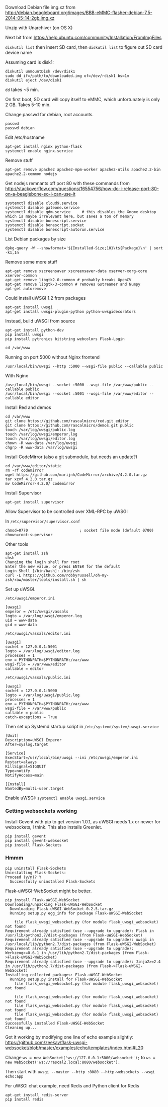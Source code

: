 Download Debian file img.xz from http://debian.beagleboard.org/images/BBB-eMMC-flasher-debian-7.5-2014-05-14-2gb.img.xz

Unzip with Unarchiver (on OS X)

Next bit from https://help.ubuntu.com/community/Installation/FromImgFiles

`diskutil list` then insert SD card, then `diskutil list` to figure out SD card device name

Assuming card is disk1:

    diskutil unmountDisk /dev/disk1
    sudo dd if=/path/to/downloaded.img of=/dev/rdisk1 bs=1m
    diskutil eject /dev/disk1

`dd` takes ~5 min.

On first boot, SD card will copy itself to eMMC, which unfortunately is only 2 GB. Takes 5-10 min.

Change passwd for debian, root accounts.

    passwd
    passwd debian

Edit /etc/hostname

    apt-get install nginx python-flask
    systemctl enable nginx.service

Remove stuff

    apt-get remove apache2 apache2-mpm-worker apache2-utils apache2.2-bin apache2.2-common nodejs

Get nodejs remnants off port 80 with these commands from http://stackoverflow.com/questions/16554756/how-do-i-release-port-80-on-a-beaglebone-so-i-can-use-it

    systemctl disable cloud9.service
    systemctl disable gateone.service
    systemctl disable gdm.service     # this disables the Gnome desktop which is maybe irrelevant here, but saves a ton of memory
    systemctl disable bonescript.service
    systemctl disable bonescript.socket
    systemctl disable bonescript-autorun.service

List Debian packages by size

    dpkg-query -W --showformat='${Installed-Size;10}\t${Package}\n' | sort -k1,1n

Remove some more stuff

    apt-get remove xscreensaver xscreensaver-data xserver-xorg-core xserver-common
    apt-get remove libgtk2.0-common # probably breaks OpenCV
    apt-get remove libgtk-3-common # removes Gstreamer and Numpy
    apt-get autoremove

Could install uWSGI 1.2 from packages

    apt-get install uwsgi
    apt-get install uwsgi-plugin-python python-uwsgidecorators

Instead, build uWSGI from source

    apt-get install python-dev
    pip install uwsgi
    pip install pytronics bitstring webcolors Flask-Login

    cd /var/www

Running on port 5000 without Nginx frontend

    /usr/local/bin/uwsgi --http :5000 --wsgi-file public --callable public

With Nginx

    /usr/local/bin/uwsgi --socket :5000 --wsgi-file /var/www/public --callable public
    /usr/local/bin/uwsgi --socket :5001 --wsgi-file /var/www/editor --callable editor

Install Red and demos

    cd /var/www
    git clone https://github.com/rascalmicro/red.git editor
    git clone https://github.com/rascalmicro/demos.git public
    touch /var/log/uwsgi/public.log
    touch /var/log/uwsgi/emperor.log
    touch /var/log/uwsgi/editor.log
    chown -R www-data /var/log/uwsgi
    chgrp -R www-data /var/log/uwsgi

Install CodeMirror (also a git submodule, but needs an update?)

    cd /var/www/editor/static
    rm -rf codemirror
    wget https://github.com/marijnh/CodeMirror/archive/4.2.0.tar.gz
    tar xzvf 4.2.0.tar.gz
    mv CodeMirror-4.2.0/ codemirror

Install Supervisor

    apt-get install supervisor

Allow Supervisor to be controlled over XML-RPC by uWSGI

In `/etc/supervisor/supervisor.conf`

    chmod=0770                       ; socket file mode (default 0700)
    chown=root:supervisor

Other tools

    apt-get install zsh
    chsh
    Changing the login shell for root
    Enter the new value, or press ENTER for the default
    Login Shell [/bin/bash]: /bin/zsh
    curl -L https://github.com/robbyrussell/oh-my-zsh/raw/master/tools/install.sh | sh

Set up uWSGI.

`/etc/uwsgi/emperor.ini`

    [uwsgi]
    emperor = /etc/uwsgi/vassals
    logto = /var/log/uwsgi/emperor.log
    uid = www-data
    gid = www-data

`/etc/uwsgi/vassals/editor.ini`

    [uwsgi]
    socket = 127.0.0.1:5001
    logto = /var/log/uwsgi/editor.log
    processes = 1
    env = PYTHONPATH=$PYTHONPATH:/var/www
    wsgi-file = /var/www/editor
    callable = editor

`/etc/uwsgi/vassals/public.ini`

    [uwsgi]
    socket = 127.0.0.1:5000
    logto = /var/log/uwsgi/public.log
    processes = 1
    env = PYTHONPATH=$PYTHONPATH:/var/www
    wsgi-file = /var/www/public
    callable = public
    catch-exceptions = True

Then set up Systemd startup script in `/etc/systemd/system/uwsgi.service`

    [Unit]
    Description=uWSGI Emperor
    After=syslog.target
    
    [Service]
    ExecStart=/usr/local/bin/uwsgi --ini /etc/uwsgi/emperor.ini
    Restart=always
    KillSignal=SIGQUIT
    Type=notify
    NotifyAccess=main
    
    [Install]
    WantedBy=multi-user.target

Enable uWSGI: `systemctl enable uwsgi.service`

### Getting websockets working ###

Install Gevent with pip to get version 1.0.1, as uWSGI needs 1.x or newer for websockets, I think. This also installs Greenlet.

    pip install gevent
    pip install gevent-websocket
    pip install Flask-Sockets

### Hmmm ###

    pip uninstall Flask-Sockets
    Uninstalling Flask-Sockets:
    Proceed (y/n)? Y
      Successfully uninstalled Flask-Sockets

Flask-uWSGI-WebSocket might be better.      
      
    pip install Flask-uWSGI-WebSocket
    Downloading/unpacking Flask-uWSGI-WebSocket
      Downloading Flask-uWSGI-WebSocket-0.2.5.tar.gz
      Running setup.py egg_info for package Flask-uWSGI-WebSocket
        
        file flask_uwsgi_websocket.py (for module flask_uwsgi_websocket) not found
    Requirement already satisfied (use --upgrade to upgrade): Flask in /usr/lib/python2.7/dist-packages (from Flask-uWSGI-WebSocket)
    Requirement already satisfied (use --upgrade to upgrade): uwsgi in /usr/local/lib/python2.7/dist-packages (from Flask-uWSGI-WebSocket)
    Requirement already satisfied (use --upgrade to upgrade): Werkzeug>=0.6.1 in /usr/lib/python2.7/dist-packages (from Flask->Flask-uWSGI-WebSocket)
    Requirement already satisfied (use --upgrade to upgrade): Jinja2>=2.4 in /usr/lib/python2.7/dist-packages (from Flask->Flask-uWSGI-WebSocket)
    Installing collected packages: Flask-uWSGI-WebSocket
      Running setup.py install for Flask-uWSGI-WebSocket
        file flask_uwsgi_websocket.py (for module flask_uwsgi_websocket) not found
        
        file flask_uwsgi_websocket.py (for module flask_uwsgi_websocket) not found
        file flask_uwsgi_websocket.py (for module flask_uwsgi_websocket) not found
        file flask_uwsgi_websocket.py (for module flask_uwsgi_websocket) not found
    Successfully installed Flask-uWSGI-WebSocket
    Cleaning up...

Got it working by modifying one line of echo example slightly: https://github.com/zeekay/flask-uwsgi-websocket/blob/master/examples/echo/templates/index.html#L20

Change `ws = new WebSocket('ws://127.0.0.1:5000/websocket');` to `ws = new WebSocket('ws://rascal2.local:8080/websocket');`

Then start with `uwsgi --master --http :8080 --http-websockets --wsgi echo:app`

For uWSGI chat example, need Redis and Python client for Redis

    apt-get install redis-server
    pip install redis


